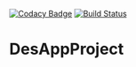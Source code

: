 [![Codacy Badge](https://api.codacy.com/project/badge/Grade/abb1b459d00d40649d545757439d746d)](https://app.codacy.com/manual/SanchezSDario/DesAppProject?utm_source=github.com&utm_medium=referral&utm_content=SanchezSDario/DesAppProject&utm_campaign=Badge_Grade_Settings)
[![Build Status](https://travis-ci.org/SanchezSDario/DesAppProject.svg?branch=master)](https://travis-ci.org/SanchezSDario/DesAppProject)

# DesAppProject

